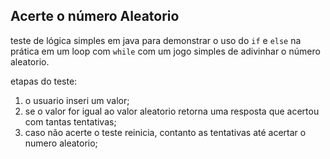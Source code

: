 ## Acerte o número Aleatorio

teste de lógica simples em java para demonstrar o uso do `if` e `else` na prática em um loop com `while` com um jogo simples de adivinhar o número aleatorio.

etapas do teste:

1. o usuario inseri um valor;
2. se o valor for igual ao valor aleatorio retorna uma resposta que acertou com tantas tentativas;
3. caso não acerte  o teste reinicia, contanto as tentativas até acertar o numero aleatorio;

